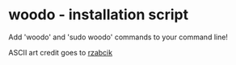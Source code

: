 woodo - installation script
=====

Add 'woodo' and 'sudo woodo' commands to your command line!

ASCII art credit goes to [rzabcik](https://gist.github.com/rzabcik/9233650)
